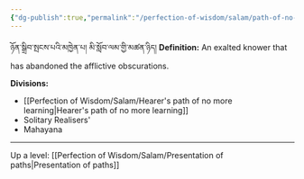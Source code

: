 ```yaml
---
{"dg-publish":true,"permalink":"/perfection-of-wisdom/salam/path-of-no-more-learning/"}
---
```


ཉོན་སྒྲིབ་སྤངས་པའི་མཁྱེན་པ། མི་སློབ་ལམ་གྱི་མཚན་ཉིད།
**Definition:** An exalted knower that has abandoned the afflictive obscurations.

**Divisions:**
- [[Perfection of Wisdom/Salam/Hearer's path of no more learning\|Hearer's path of no more learning]]
- Solitary Realisers'
- Mahayana


---
Up a level: [[Perfection of Wisdom/Salam/Presentation of paths\|Presentation of paths]]